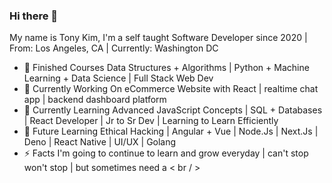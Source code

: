 ### Hi there 👋

My name is Tony Kim, I'm a self taught Software Developer since 2020 | From: Los Angeles, CA | Currently: Washington DC

- 🚀 Finished Courses
          Data Structures + Algorithms | Python + Machine Learning + Data Science | Full Stack Web Dev 
- 🔭 Currently Working On
          eCommerce Website with React | realtime chat app | backend dashboard platform 
- 🦉 Currently Learning
          Advanced JavaScript Concepts | SQL + Databases | React Developer | Jr to Sr Dev | Learning to Learn Efficiently 
- 💪 Future Learning 
          Ethical Hacking | Angular + Vue | Node.Js | Next.Js | Deno | React Native | UI/UX | Golang  
- ⚡ Facts 
          I'm going to continue to learn and grow everyday | can't stop won't stop |  but sometimes need a < br / >


